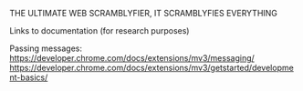 THE ULTIMATE WEB SCRAMBLYFIER, IT SCRAMBLYFIES EVERYTHING

Links to documentation (for research purposes)

Passing messages: https://developer.chrome.com/docs/extensions/mv3/messaging/
https://developer.chrome.com/docs/extensions/mv3/getstarted/development-basics/

